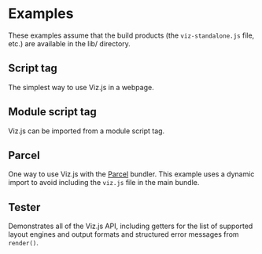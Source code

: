 # Examples

These examples assume that the build products (the `viz-standalone.js` file, etc.) are available in the lib/ directory.

## Script tag

The simplest way to use Viz.js in a webpage.

## Module script tag

Viz.js can be imported from a module script tag.

## Parcel

One way to use Viz.js with the <a href="https://parceljs.org">Parcel</a> bundler. This example uses a dynamic import to avoid including the `viz.js` file in the main bundle.

## Tester

Demonstrates all of the Viz.js API, including getters for the list of supported layout engines and output formats and  structured error messages from `render()`.
